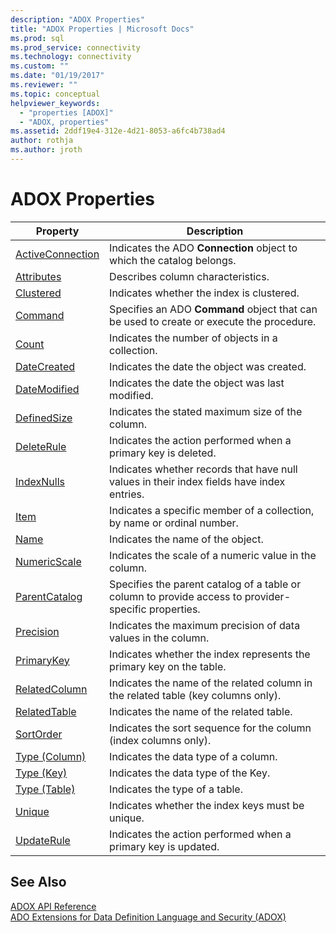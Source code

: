 ```yaml
---
description: "ADOX Properties"
title: "ADOX Properties | Microsoft Docs"
ms.prod: sql
ms.prod_service: connectivity
ms.technology: connectivity
ms.custom: ""
ms.date: "01/19/2017"
ms.reviewer: ""
ms.topic: conceptual
helpviewer_keywords: 
  - "properties [ADOX]"
  - "ADOX, properties"
ms.assetid: 2ddf19e4-312e-4d21-8053-a6fc4b738ad4
author: rothja
ms.author: jroth
---
```

# ADOX Properties

|Property|Description|  
|-|-|  
|[ActiveConnection](./activeconnection-property-adox.md)|Indicates the ADO **Connection** object to which the catalog belongs.|  
|[Attributes](./attributes-property-adox.md)|Describes column characteristics.|  
|[Clustered](./clustered-property-adox.md)|Indicates whether the index is clustered.|  
|[Command](./command-property-adox.md)|Specifies an ADO **Command** object that can be used to create or execute the procedure.|  
|[Count](../ado-api/count-property-ado.md)|Indicates the number of objects in a collection.|  
|[DateCreated](./datecreated-property-adox.md)|Indicates the date the object was created.|  
|[DateModified](./datemodified-property-adox.md)|Indicates the date the object was last modified.|  
|[DefinedSize](./definedsize-property-adox.md)|Indicates the stated maximum size of the column.|  
|[DeleteRule](./deleterule-property-adox.md)|Indicates the action performed when a primary key is deleted.|  
|[IndexNulls](./indexnulls-property-adox.md)|Indicates whether records that have null values in their index fields have index entries.|  
|[Item](../ado-api/item-property-ado.md)|Indicates a specific member of a collection, by name or ordinal number.|  
|[Name](./name-property-adox.md)|Indicates the name of the object.|  
|[NumericScale](./numericscale-property-adox.md)|Indicates the scale of a numeric value in the column.|  
|[ParentCatalog](./parentcatalog-property-adox.md)|Specifies the parent catalog of a table or column to provide access to provider-specific properties.|  
|[Precision](./precision-property-adox.md)|Indicates the maximum precision of data values in the column.|  
|[PrimaryKey](./primarykey-property-adox.md)|Indicates whether the index represents the primary key on the table.|  
|[RelatedColumn](./relatedcolumn-property-adox.md)|Indicates the name of the related column in the related table (key columns only).|  
|[RelatedTable](./relatedtable-property-adox.md)|Indicates the name of the related table.|  
|[SortOrder](./sortorder-property-adox.md)|Indicates the sort sequence for the column (index columns only).|  
|[Type (Column)](./type-property-column-adox.md)|Indicates the data type of a column.|  
|[Type (Key)](./type-property-key-adox.md)|Indicates the data type of the Key.|  
|[Type (Table)](./type-property-table-adox.md)|Indicates the type of a table.|  
|[Unique](./unique-property-adox.md)|Indicates whether the index keys must be unique.|  
|[UpdateRule](./updaterule-property-adox.md)|Indicates the action performed when a primary key is updated.|  
  
## See Also  
 [ADOX API Reference](./adox-object-model.md?view=sql-server-ver15)   
 [ADO Extensions for Data Definition Language and Security (ADOX)](../../guide/extensions/ado-extensions-for-data-definition-language-and-security-adox.md)